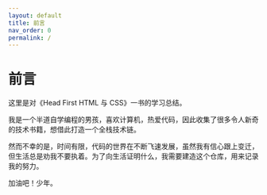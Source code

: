 ```yaml
---
layout: default
title: 前言
nav_order: 0
permalink: /
---
```



# 前言
这里是对《Head First HTML 与 CSS》一书的学习总结。

我是一个半道自学编程的男孩，喜欢计算机，热爱代码，因此收集了很多令人新奇的技术书籍，想借此打造一个全栈技术链。

然而不幸的是，时间有限，代码的世界在不断飞速发展，虽然我有信心跟上变迁，但生活总是劝我不要执着。为了向生活证明什么，我需要建造这个仓库，用来记录我的努力。

加油吧！少年。